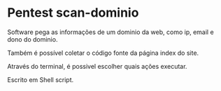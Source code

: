 # Pentest scan-dominio

Software pega as informações de um dominio da web, como ip, email e dono do dominio.

Também é possível coletar o código fonte da página index do site.

Através do terminal, é possivel escolher quais ações executar.

Escrito em Shell script.
